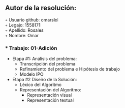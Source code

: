 ## Autor de la resolución:  
◦ Usuario github: omarslol  
◦ Legajo: 1558171  
◦ Apellido: Rosales  
◦ Nombre: Omar    

### * Trabajo: 01-Adición  
  * Etapa #1: Análisis del problema:  
    * Transcripción del problema  
    * Refinamiento del problema e Hipótesis de trabajo  
    * Modelo IPO  
  * Etapa #2 Diseño de la Solución:  
    * Léxico del Algoritmo  
    * Representación del Algoritmo:  
      * Representación visual  
      * Representación textual
